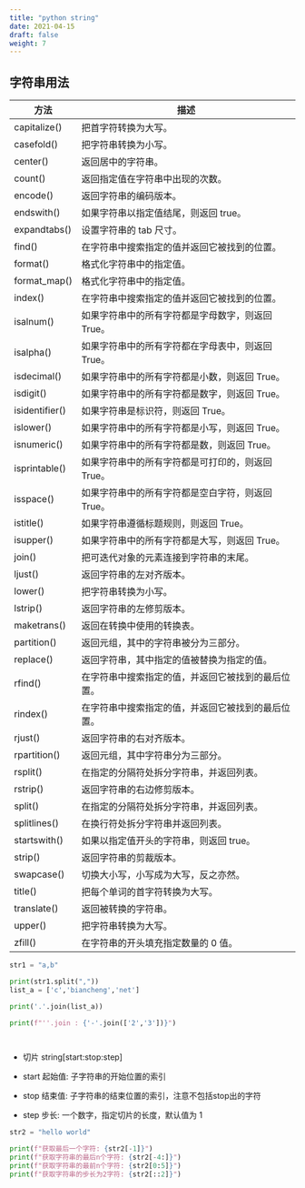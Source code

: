 ```yaml
---
title: "python string"
date: 2021-04-15
draft: false
weight: 7
---
```


## 字符串用法

| 方法 | 描述 |
| --- | --- |
| capitalize() | 把首字符转换为大写。 |
| casefold() | 把字符串转换为小写。 |
| center() | 返回居中的字符串。 |
| count() | 返回指定值在字符串中出现的次数。 |
| encode() | 返回字符串的编码版本。 |
| endswith() | 如果字符串以指定值结尾，则返回 true。 |
| expandtabs() | 设置字符串的 tab 尺寸。 |
| find() | 在字符串中搜索指定的值并返回它被找到的位置。 |
| format() | 格式化字符串中的指定值。 |
| format_map() | 格式化字符串中的指定值。 |
| index() | 在字符串中搜索指定的值并返回它被找到的位置。 |
| isalnum() | 如果字符串中的所有字符都是字母数字，则返回 True。 |
| isalpha() | 如果字符串中的所有字符都在字母表中，则返回 True。 |
| isdecimal() | 如果字符串中的所有字符都是小数，则返回 True。 |
| isdigit() | 如果字符串中的所有字符都是数字，则返回 True。 |
| isidentifier() | 如果字符串是标识符，则返回 True。 |
| islower() | 如果字符串中的所有字符都是小写，则返回 True。 |
| isnumeric() | 如果字符串中的所有字符都是数，则返回 True。 |
| isprintable() | 如果字符串中的所有字符都是可打印的，则返回 True。 |
| isspace() | 如果字符串中的所有字符都是空白字符，则返回 True。 |
| istitle() | 如果字符串遵循标题规则，则返回 True。 |
| isupper() | 如果字符串中的所有字符都是大写，则返回 True。 |
| join() | 把可迭代对象的元素连接到字符串的末尾。 |
| ljust() | 返回字符串的左对齐版本。 |
| lower() | 把字符串转换为小写。 |
| lstrip() | 返回字符串的左修剪版本。 |
| maketrans() | 返回在转换中使用的转换表。 |
| partition() | 返回元组，其中的字符串被分为三部分。 |
| replace() | 返回字符串，其中指定的值被替换为指定的值。 |
| rfind() | 在字符串中搜索指定的值，并返回它被找到的最后位置。 |
| rindex() | 在字符串中搜索指定的值，并返回它被找到的最后位置。 |
| rjust() | 返回字符串的右对齐版本。 |
| rpartition() | 返回元组，其中字符串分为三部分。 |
| rsplit() | 在指定的分隔符处拆分字符串，并返回列表。 |
| rstrip() | 返回字符串的右边修剪版本。 |
| split() | 在指定的分隔符处拆分字符串，并返回列表。 |
| splitlines() | 在换行符处拆分字符串并返回列表。 |
| startswith() | 如果以指定值开头的字符串，则返回 true。 |
| strip() | 返回字符串的剪裁版本。 |
| swapcase() | 切换大小写，小写成为大写，反之亦然。 |
| title() | 把每个单词的首字符转换为大写。 |
| translate() | 返回被转换的字符串。 |
| upper() | 把字符串转换为大写。 |
| zfill() | 在字符串的开头填充指定数量的 0 值。 |


```python
str1 = "a,b"

print(str1.split(","))
list_a = ['c','biancheng','net']

print('.'.join(list_a))

print(f"''.join : {'-'.join(['2','3'])}")




```


+ 切片 string[start:stop:step]

+ start 起始值: 子字符串的开始位置的索引
+ stop 结束值: 子字符串的结束位置的索引，注意不包括stop出的字符
+ step 步长: 一个数字，指定切片的长度，默认值为 1


```python
str2 = "hello world"

print(f"获取最后一个字符: {str2[-1]}")
print(f"获取字符串的最后n个字符: {str2[-4:]}")
print(f"获取字符串的最前n个字符: {str2[0:5]}")
print(f"获取字符串的步长为2字符: {str2[::2]}")


```
